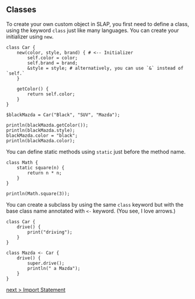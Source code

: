 ## Classes

To create your own custom object in SLAP, you first need to define a class, using the keyword `class` just like many languages.
You can create your initializer using `new`.
```
class Car {
    new(color, style, brand) { # <-- Initializer
        self.color = color;
        self.brand = brand;
        &style = style; # alternatively, you can use `&` instead of `self.`
    }

    getColor() {
        return self.color;
    }
}

$blackMazda = Car("Black", "SUV", "Mazda");

println(blackMazda.getColor());
println(blackMazda.style);
blackMazda.color = "black";
println(blackMazda.color);
```
You can define static methods using `static` just before the method name.
```
class Math {
    static square(n) {
        return n * n;
    }
}

println(Math.square(3));
```
You can create a subclass by using the same `class` keyword but with the base class name annotated with `<-` keyword. (You see, I love arrows.)
```
class Car {
    drive() {
        print("driving");
    }
}

class Mazda <- Car {
    drive() {
        super.drive();
        println(" a Mazda");
    }
}
```

[next > Import Statement](https://github.com/bichanna/slap/blob/master/docs/syntax_doc/classes.md#classes)